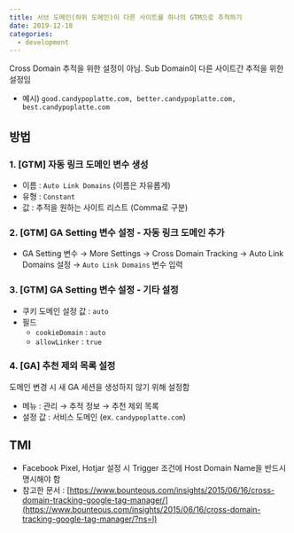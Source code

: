 ```yaml
---
title: 서브 도메인(하위 도메인)이 다른 사이트를 하나의 GTM으로 추적하기
date: 2019-12-18
categories:
  - development
---
```


Cross Domain 추적을 위한 설정이 아님. Sub Domain이 다른 사이트간 추적을 위한 설정임

- 예시) `good.candypoplatte.com, better.candypoplatte.com, best.candypoplatte.com`

## 방법

### 1. [GTM] 자동 링크 도메인 변수 생성

- 이름 : `Auto Link Domains` (이름은 자유롭게)
- 유형 : `Constant`
- 값 : 추적을 원하는 사이트 리스트 (Comma로 구분)

### 2. [GTM] GA Setting 변수 설정 - 자동 링크 도메인 추가

- GA Setting 변수 → More Settings → Cross Domain Tracking → Auto Link Domains 설정 → `Auto Link Domains` 변수 입력

### 3. [GTM] GA Setting 변수 설정 - 기타 설정

- 쿠키 도메인 설정 값 : `auto`
- 필드
  - `cookieDomain` : `auto`
  - `allowLinker` : `true`

### 4. [GA] 추천 제외 목록 설정

도메인 변경 시 새 GA 세션을 생성하지 않기 위해 설정함

- 메뉴 : 관리 → 추적 정보 → 추천 제외 목록
- 설정 값 : 서비스 도메인 (ex. `candypoplatte.com`)

## TMI

- Facebook Pixel, Hotjar 설정 시 Trigger 조건에 Host Domain Name을 반드시 명시해야 함
- 참고한 문서 : [https://www.bounteous.com/insights/2015/06/16/cross-domain-tracking-google-tag-manager/](https://www.bounteous.com/insights/2015/06/16/cross-domain-tracking-google-tag-manager/?ns=l)